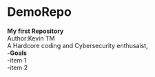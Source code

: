 # DemoRepo
**My first Repository**<br>
Author:Kevin TM<br>
A Hardcore coding and Cybersecurity enthusaist,<br>
-**Goals**<br>
      -item 1<br>
      -item 2<br>
